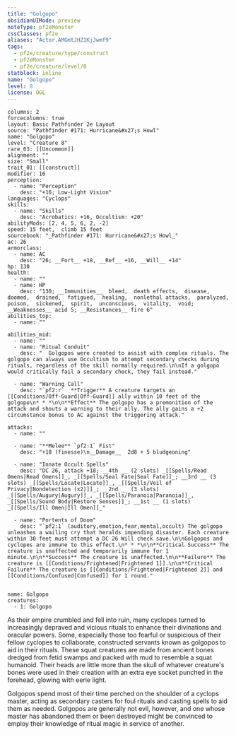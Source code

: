 ```yaml
---
title: "Golgopo"
obsidianUIMode: preview
noteType: pf2eMonster
cssClasses: pf2e
aliases: "Actor.AMGmtJHZ1KjJwmf9" 
tags:
  - pf2e/creature/type/construct
  - pf2eMonster
  - pf2e/creature/level/8
statblock: inline
name: "Golgopo"
level: 8
license: OGL
---
```


```statblock
columns: 2
forcecolumns: true
layout: Basic Pathfinder 2e Layout
source: "Pathfinder #171: Hurricane&#x27;s Howl"
name: "Golgopo"
level: "Creature 8"
rare_03: [[Uncommon]]
alignment: ""
size: "Small"
trait_01: [[construct]]
modifier: 16
perception:
  - name: "Perception"
    desc: "+16; Low-Light Vision"
languages: "Cyclops"
skills:
  - name: "Skills"
    desc: "Acrobatics: +16, Occultism: +20"
abilityMods: [2, 4, 5, 6, 2, -2]
speed: 15 feet,  climb 15 feet
sourcebook: "_Pathfinder #171: Hurricane&#x27;s Howl_"
ac: 26
armorclass:
  - name: AC
    desc: "26; __Fort__ +18, __Ref__ +16, __Will__ +14"
hp: 130
health:
  - name: ""
  - name: HP
    desc: "130; __Immunities__  bleed,  death effects,  disease,  doomed,  drained,  fatigued,  healing,  nonlethal attacks,  paralyzed,  poison,  sickened,  spirit,  unconscious,  vitality,  void; __Weaknesses__ acid 5; __Resistances__ fire 6"
abilities_top:
  - name: ""

abilities_mid:
  - name: ""
  - name: "Ritual Conduit"
    desc: "  Golgopos were created to assist with complex rituals. The golgopo can always use Occultism to attempt secondary checks during rituals, regardless of the skill normally required.\n\nIf a golgopo would critically fail a secondary check, they fail instead."

  - name: "Warning Call"
    desc: "`pf2:r`  **Trigger** A creature targets an [[Conditions/Off-Guard|Off-Guard]] ally within 10 feet of the golgopo\n* * *\n\n**Effect** The golgopo has a premonition of the attack and shouts a warning to their ally. The ally gains a +2 circumstance bonus to AC against the triggering attack."

attacks:
  - name: ""

  - name: "**Melee** `pf2:1` Fist"
    desc: "+18 (finesse)\n__Damage__  2d8 + 5 bludgeoning"

  - name: "Innate Occult Spells"
    desc: "DC 26, attack +18; __4th __ (2 slots) _[[Spells/Read Omens|Read Omens]]_, _[[Spells/Seal Fate|Seal Fate]]_; __3rd __ (3 slots) _[[Spells/Locate|Locate]]_, _[[Spells/Veil of Privacy|Nondetection (x2)]]_; __2nd __ (3 slots) _[[Spells/Augury|Augury]]_, _[[Spells/Paranoia|Paranoia]]_, _[[Spells/Sound Body|Restore Senses]]_; __1st __ (1 slots) _[[Spells/Ill Omen|Ill Omen]]_"

  - name: "Portents of Doom"
    desc: "`pf2:1` (auditory,emotion,fear,mental,occult) The golgopo unleashes a wailing cry that heralds impending disaster. Each creature within 30 feet must attempt a DC 26 Will check save.\n\nGolgopos and cyclopes are immune to this effect.\n* * *\n\n**Critical Success** The creature is unaffected and temporarily immune for 1 minute.\n\n**Success** The creature is unaffected.\n\n**Failure** The creature is [[Conditions/Frightened|Frightened 1]].\n\n**Critical Failure** The creature is [[Conditions/Frightened|Frightened 2]] and [[Conditions/Confused|Confused]] for 1 round."
 
```

```encounter-table
name: Golgopo
creatures:
  - 1: Golgopo
```



As their empire crumbled and fell into ruin, many cyclopes turned to increasingly depraved and vicious rituals to enhance their divinations and oracular powers. Some, especially those too fearful or suspicious of their fellow cyclopes to collaborate, constructed servants known as golgopos to aid in their rituals. These squat creatures are made from ancient bones dredged from fetid swamps and packed with mud to resemble a squat humanoid. Their heads are little more than the skull of whatever creature's bones were used in their creation with an extra eye socket punched in the forehead, glowing with eerie light.

Golgopos spend most of their time perched on the shoulder of a cyclops master, acting as secondary casters for foul rituals and casting spells to aid them as needed. Golgopos are generally not evil, however, and one whose master has abandoned them or been destroyed might be convinced to employ their knowledge of ritual magic in service of another.

